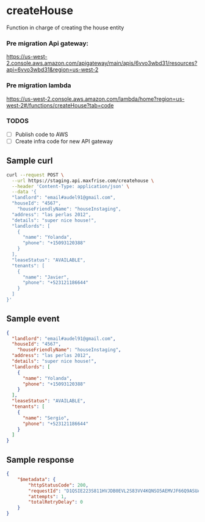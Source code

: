 # createHouse

Function in charge of creating the house entity

### Pre migration Api gateway:
https://us-west-2.console.aws.amazon.com/apigateway/main/apis/6vvo3wbd31/resources?api=6vvo3wbd31&region=us-west-2

### Pre migration lambda
https://us-west-2.console.aws.amazon.com/lambda/home?region=us-west-2#/functions/createHouse?tab=code

### TODOS
- [ ] Publish code to AWS
- [ ] Create infra code for new API gateway

## Sample curl
```bash
curl --request POST \
  --url https://staging.api.maxfrise.com/createhouse \
  --header 'Content-Type: application/json' \
  --data '{
  "landlord": "email#audel91@gmail.com",
  "houseId": "4567",
	"houseFriendlyName": "houseInstaging",
  "address": "las perlas 2012",
  "details": "super nice house!",
  "landlords": [
    {
      "name": "Yolanda",
      "phone": "+15093120388"
    }
  ],
  "leaseStatus": "AVAILABLE",
  "tenants": [
    {
      "name": "Javier",
      "phone": "+523121186644"
    }
  ]
}'
```

## Sample event

```json
{
  "landlord": "email#audel91@gmail.com",
  "houseId": "4567",
	"houseFriendlyName": "houseInstaging",
  "address": "las perlas 2012",
  "details": "super nice house!",
  "landlords": [
    {
      "name": "Yolanda",
      "phone": "+15093120388"
    }
  ],
  "leaseStatus": "AVAILABLE",
  "tenants": [
    {
      "name": "Sergio",
      "phone": "+523121186644"
    }
  ]
}
```

## Sample response

```json
{
	"$metadata": {
		"httpStatusCode": 200,
		"requestId": "D1QSIE223S811HVJDB0EVL2S83VV4KQNSO5AEMVJF66Q9ASUAAJG",
		"attempts": 1,
		"totalRetryDelay": 0
	}
}
```